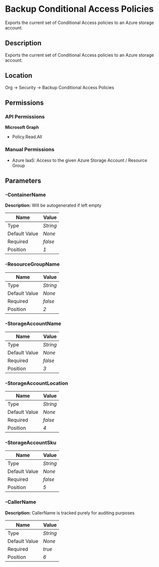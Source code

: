 # Backup Conditional Access Policies

Exports the current set of Conditional Access policies to an Azure storage account.

## Description

Exports the current set of Conditional Access policies to an Azure storage account.

## Location

Org &rarr; Security &rarr; Backup Conditional Access Policies

## Permissions

### API Permissions

**Microsoft Graph**
- Policy.Read.All

### Manual Permissions

- Azure IaaS: Access to the given Azure Storage Account / Resource Group

## Parameters

### -ContainerName

**Description:** Will be autogenerated if left empty 

| Name | Value |
|---|---|
| Type | _String_ |
| Default Value | _None_ |
| Required | _false_ |
| Position | _1_ |

### -ResourceGroupName

| Name | Value |
|---|---|
| Type | _String_ |
| Default Value | _None_ |
| Required | _false_ |
| Position | _2_ |

### -StorageAccountName

| Name | Value |
|---|---|
| Type | _String_ |
| Default Value | _None_ |
| Required | _false_ |
| Position | _3_ |

### -StorageAccountLocation

| Name | Value |
|---|---|
| Type | _String_ |
| Default Value | _None_ |
| Required | _false_ |
| Position | _4_ |

### -StorageAccountSku

| Name | Value |
|---|---|
| Type | _String_ |
| Default Value | _None_ |
| Required | _false_ |
| Position | _5_ |

### -CallerName

**Description:** CallerName is tracked purely for auditing purposes 

| Name | Value |
|---|---|
| Type | _String_ |
| Default Value | _None_ |
| Required | _true_ |
| Position | _6_ |


